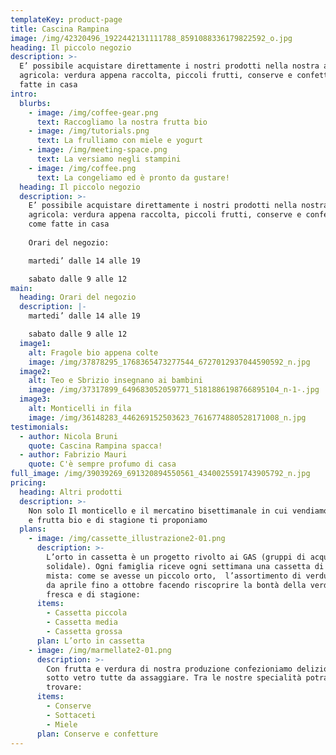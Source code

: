 ```yaml
---
templateKey: product-page
title: Cascina Rampina
image: /img/42320496_1922442131111788_8591088336179822592_o.jpg
heading: Il piccolo negozio
description: >-
  E’ possibile acquistare direttamente i nostri prodotti nella nostra azienda
  agricola: verdura appena raccolta, piccoli frutti, conserve e confetture come
  fatte in casa
intro:
  blurbs:
    - image: /img/coffee-gear.png
      text: Raccogliamo la nostra frutta bio
    - image: /img/tutorials.png
      text: La frulliamo con miele e yogurt
    - image: /img/meeting-space.png
      text: La versiamo negli stampini
    - image: /img/coffee.png
      text: La congeliamo ed è pronto da gustare!
  heading: Il piccolo negozio
  description: >-
    E’ possibile acquistare direttamente i nostri prodotti nella nostra azienda
    agricola: verdura appena raccolta, piccoli frutti, conserve e confetture
    come fatte in casa
      
    Orari del negozio:  

    martedi’ dalle 14 alle 19 

    sabato dalle 9 alle 12
main:
  heading: Orari del negozio
  description: |-
    martedi’ dalle 14 alle 19  

    sabato dalle 9 alle 12
  image1:
    alt: Fragole bio appena colte
    image: /img/37878295_1768365473277544_6727012937044590592_n.jpg
  image2:
    alt: Teo e Sbrizio insegnano ai bambini
    image: /img/37317899_649683052059771_5181886198766895104_n-1-.jpg
  image3:
    alt: Monticelli in fila
    image: /img/36148283_446269152503623_7616774880528171008_n.jpg
testimonials:
  - author: Nicola Bruni
    quote: Cascina Rampina spacca!
  - author: Fabrizio Mauri
    quote: C'è sempre profumo di casa
full_image: /img/39039269_691320894550561_4340025591743905792_n.jpg
pricing:
  heading: Altri prodotti
  description: >-
    Non solo Il monticello e il mercatino bisettimanale in cui vendiamo verdura
    e frutta bio e di stagione ti proponiamo
  plans:
    - image: /img/cassette_illustrazione2-01.png
      description: >-
        L’orto in cassetta è un progetto rivolto ai GAS (gruppi di acquisto
        solidale). Ogni famiglia riceve ogni settimana una cassetta di verdura
        mista: come se avesse un piccolo orto,  l’assortimento di verdure cambia
        da aprile fino a ottobre facendo riscoprire la bontà della verdura
        fresca e di stagione:
      items:
        - Cassetta piccola
        - Cassetta media
        - Cassetta grossa
      plan: L’orto in cassetta
    - image: /img/marmellate2-01.png
      description: >-
        Con frutta e verdura di nostra produzione confezioniamo deliziose bontà
        sotto vetro tutte da assaggiare. Tra le nostre specialità potrai
        trovare:
      items:
        - Conserve
        - Sottaceti
        - Miele
      plan: Conserve e confetture
---
```



